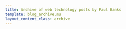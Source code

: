 ```yaml
---
title: Archive of web technology posts by Paul Banks
template: blog_archive.mu
layout_content_class: archive
---
```



